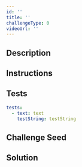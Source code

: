 ```yaml
---
id: ''
title: ''
challengeType: 0
videoUrl: ''
---
```


## Description

<section id='description'>
</section>

## Instructions

<section id='instructions'>
</section>

## Tests

<section id='tests'>

```yml
tests:
  - text: text
    testString: testString
```

</section>

## Challenge Seed

<section id='challengeSeed'>

<div id='html-seed'>
</div>

</section>

## Solution

<section id='solution'>
</section>
